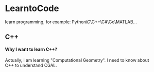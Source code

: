 # LearntoCode
learn programming, for example: Python\C\C++\C#\Go\MATLAB...



## C++
#### Why I want to learn C++?
Actually, I am learning "Computational Geometry". I need to know about C++ to understand CGAL.